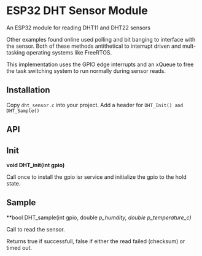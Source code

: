 # ESP32 DHT Sensor Module

An ESP32 module for reading DHT11 and DHT22 sensors

Other examples found online used polling and bit banging to interface with the sensor. Both of these methods antithetical to interrupt driven and mult-tasking operating systems like FreeRTOS.

This implementation uses the GPIO edge interrupts and an xQueue to free the task switching system to run normally during sensor reads.

## Installation

Copy `dht_sensor.c` into your project. Add a header for `DHT_Init() and DHT_Sample()`

## API

## Init
**void DHT_init(int gpio)**

Call once to install the gpio isr service and initialize the gpio to the hold state.

## Sample
**bool DHT_sample(int gpio, double *p_humdity, double *p_temperature_c)**

Call to read the sensor.

Returns true if successfull, false if either the read failed (checksum) or timed out.
